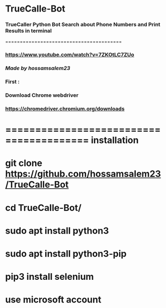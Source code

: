 # TrueCalle-Bot
### TrueCaller Python Bot Search about Phone Numbers and Print Results in terminal 
========================================
### https://www.youtube.com/watch?v=7ZKOtLC7ZUo

### *Made by hossamsalem23*

### First :
### Download Chrome webdriver 
### https://chromedriver.chromium.org/downloads
========================================
installation
========================================
git clone https://github.com/hossamsalem23/TrueCalle-Bot
========================================
cd TrueCalle-Bot/
========================================
sudo apt install python3
========================================
sudo apt install python3-pip
========================================
pip3 install selenium
========================================
use microsoft account 
========================================

